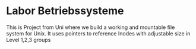 # Labor Betriebssysteme

This is Project from Uni where we build a working and mountable file system for Unix. It uses pointers to reference Inodes with adjustable size in Level 1,2,3 groups

